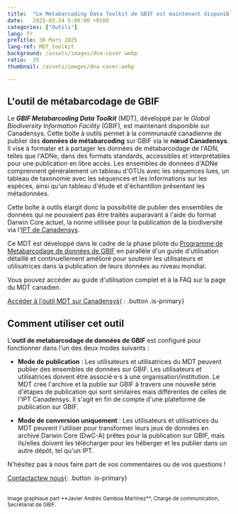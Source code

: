 ```yaml
---
title:  "Le Metabarcoding Data Toolkit de GBIF est maintenant disponible sur Canadensys"
date:   2025-03-24 5:00:00 +0100
categories: ["Outils"]
lang: fr
preTitle: 30 Mars 2025
lang-ref: MDT_toolkit
background: /assets/images/dna-cover.webp
ratio:  25
thumbnail: /assets/images/dna-cover.webp

---
```


## L'outil de métabarcodage de GBIF

Le **_GBIF Metabarcoding Data Toolkit_** (MDT), développé par le *Global Biodiversity Information Facility* (GBIF), est maintenant disponible sur Canadensys. Cette boîte à outils permet à la communauté canadienne de publier des **données de métabarcoding** sur GBIF via le **nœud Canadensys**. Il vise à formater et à partager les données de métabarcodage de l'ADN, telles que l'ADNe, dans des formats standards, accessibles et interprétables pour une publication en libre accès. Les ensembles de données d'ADNe comprennent généralement un tableau d'OTUs avec les séquences lues, un tableau de taxonomie avec les séquences et les informations sur les espèces, ainsi qu'un tableau d'étude et d'échantillon présentant les métadonnées.

Cette boîte à outils élargit donc la possibilité de publier des ensembles de données qui ne pouvaient pas être traités auparavant à l'aide du format Darwin Core actuel, la norme utilisée pour la publication de la biodiversité via l'[IPT de Canadensys](https://data.canadensys.net/ipt/).


Ce MDT est développé dans le cadre de la phase pilote du [Programme de Metabarcodage de données de GBIF](https://www.gbif.org/metabarcoding) en parallèle d'un guide d'utilisation détaillé et continuellement amélioré pour soutenir les utilisateurs et utilisatrices dans la publication de leurs données au niveau mondial.

Vous pouvez accéder au guide d'utilisation complet et à la FAQ sur la page du MDT canadien.

[Accéder à l'outil MDT sur Canadensys](https://mdt.canadensys.net/){ : .button .is-primary}




## Comment utiliser cet outil

L'**outil de metabarcodage de données de GBIF** est configuré pour fonctionner dans l'un des deux modes suivants :

* **Mode de publication** : Les utilisateurs et utilisatrices du MDT peuvent publier des ensembles de données sur GBIF. Les utilisateurs et utilisatrices doivent être associé·e·s à une organisation/institution. Le MDT crée l'archive et la publie sur GBIF à travers une nouvelle série d'étapes de publication qui sont similaires mais différentes de celles de l'IPT Canadensys. Il s'agit en fin de compte d'une plateforme de publication sur GBIF.

* **Mode de conversion uniquement** : Les utilisateurs et utilisatrices du MDT peuvent l'utiliser pour transformer leurs jeux de données en archive Darwin Core (DwC-A) prêtes pour la publication sur GBIF, mais ils/elles doivent les télécharger pour les héberger et les publier dans un autre dépôt, tel qu'un IPT.

N'hésitez pas à nous faire part de vos commentaires ou de vos questions !


[Contactactew nous](mailto:canadensys.network@gmail.com){: .button .is-primary}

<br>

<small>
Image graphiaue part **Javier Andrés Gamboa Martínez**, Chargé de communication, Secrétariat de GBIF.
</small>






